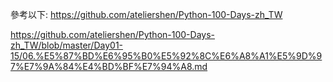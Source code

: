 參考以下:
https://github.com/ateliershen/Python-100-Days-zh_TW

https://github.com/ateliershen/Python-100-Days-zh_TW/blob/master/Day01-15/06.%E5%87%BD%E6%95%B0%E5%92%8C%E6%A8%A1%E5%9D%97%E7%9A%84%E4%BD%BF%E7%94%A8.md